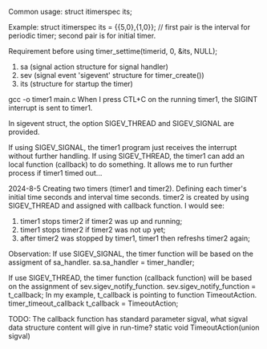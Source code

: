 Common usage:
    struct itimerspec its;

Example:
struct itimerspec its = {{5,0},{1,0}}; // first pair is the interval for periodic timer; second pair is for initial timer.

Requirement before using timer_settime(timerid, 0, &its, NULL);
1. sa   (signal action structure for signal handler)
2. sev  (signal event 'sigevent' structure for timer_create())
3. its  (structure for startup the timer)


gcc -o timer1 main.c
When I press CTL+C on the running timer1, the SIGINT interrupt is sent to timer1.

In sigevent struct, the option SIGEV_THREAD and SIGEV_SIGNAL are provided.

If using SIGEV_SIGNAL, the timer1 program just receives the interrupt without further handling.
If using SIGEV_THREAD, the timer1 can add an local function (callback) to do something.
It allows me to run further process if timer1 timed out...

2024-8-5
Creating two timers (timer1 and timer2).
Defining each timer's initial time seconds and interval time seconds.
timer2 is created by using SIGEV_THREAD and assigned with callback function.
I would see:
1. timer1 stops timer2 if timer2 was up and running;
2. timer1 stops timer2 if timer2 was not up yet;
3. after timer2 was stopped by timer1, timer1 then refreshs timer2 again;

Observation:
If use SIGEV_SIGNAL, the timer function will be based on the assigment of sa_handler.
    sa.sa_handler = timer_handler;

If use SIGEV_THREAD, the timer function (callback function) will be based on the assignment of sev.sigev_notify_function.
    sev.sigev_notify_function = t_callback;
In my example, t_callback is pointing to function TimeoutAction.
    timer_timeout_callback t_callback = TimeoutAction;

TODO:
The callback function has standard parameter sigval, what sigval data structure content will give in run-time?
    static void TimeoutAction(union sigval)